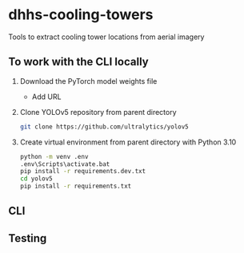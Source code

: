 # dhhs-cooling-towers
Tools to extract cooling tower locations from aerial imagery

## To work with the CLI locally

1. Download the PyTorch model weights file
   - Add URL
1. Clone YOLOv5 repository from parent directory 
   
   ```sh
   git clone https://github.com/ultralytics/yolov5
   ```

1. Create virtual environment from parent directory with Python 3.10

   ```sh
   python -m venv .env
   .env\Scripts\activate.bat
   pip install -r requirements.dev.txt
   cd yolov5
   pip install -r requirements.txt
   ```

## CLI



## Testing



